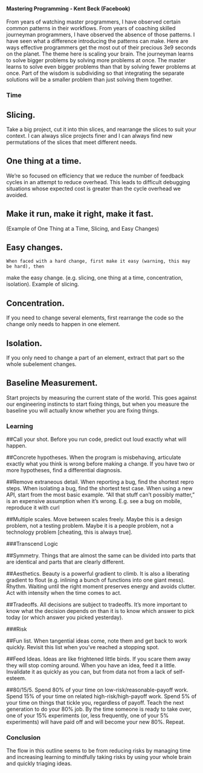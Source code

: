 #### Mastering Programming - Kent Beck (Facebook)

From years of watching master programmers, I have observed certain common patterns in their
workflows. From years of coaching skilled journeyman programmers, I have observed the absence of
those patterns. I have seen what a difference introducing the patterns can make.
Here are ways effective programmers get the most out of their precious 3e9 seconds on the planet.
The theme here is scaling your brain. The journeyman learns to solve bigger problems by solving
more problems at once. The master learns to solve even bigger problems than that by solving fewer
problems at once. Part of the wisdom is subdividing so that integrating the separate solutions
will be a smaller problem than just solving them together.

### Time

## Slicing. 
Take a big project, cut it into thin slices, and rearrange the slices to suit your
context. I can always slice projects finer and I can always find new permutations of the slices
that meet different needs.

## One thing at a time. 
We’re so focused on efficiency that we reduce the number of feedback cycles
in an attempt to reduce overhead. This leads to difficult debugging situations whose expected cost
is greater than the cycle overhead we avoided.

## Make it run, make it right, make it fast. 
(Example of One Thing at a Time, Slicing, and Easy Changes)

## Easy changes. 
    When faced with a hard change, first make it easy (warning, this may be hard), then
make the easy change. (e.g. slicing, one thing at a time, concentration, isolation). Example of
slicing.

## Concentration. 
If you need to change several elements, first rearrange the code so the change only
needs to happen in one element.

## Isolation. 
If you only need to change a part of an element, extract that part so the whole
subelement changes.

## Baseline Measurement. 
Start projects by measuring the current state of the world. This goes
against our engineering instincts to start fixing things, but when you measure the baseline you
will actually know whether you are fixing things.

### Learning

##Call your shot. 
Before you run code, predict out loud exactly what will happen.

##Concrete hypotheses. 
When the program is misbehaving, articulate exactly what you think is wrong
before making a change. If you have two or more hypotheses, find a differential diagnosis.

##Remove extraneous detail. 
When reporting a bug, find the shortest repro steps. When isolating a
bug, find the shortest test case. When using a new API, start from the most basic example. “All
that stuff can’t possibly matter,” is an expensive assumption when it’s wrong.
E.g. see a bug on mobile, reproduce it with curl

##Multiple scales. 
Move between scales freely. Maybe this is a design problem, not a testing
problem. Maybe it is a people problem, not a technology problem [cheating, this is always true].

###Transcend Logic

##Symmetry. 
Things that are almost the same can be divided into parts that are identical and parts
that are clearly different.

##Aesthetics. 
Beauty is a powerful gradient to climb. It is also a liberating gradient to flout
(e.g. inlining a bunch of functions into one giant mess).
Rhythm. Waiting until the right moment preserves energy and avoids clutter. Act with intensity
when the time comes to act.

##Tradeoffs. 
All decisions are subject to tradeoffs. It’s more important to know what the decision
depends on than it is to know which answer to pick today (or which answer you picked yesterday).

###Risk

##Fun list. 
When tangential ideas come, note them and get back to work quickly. Revisit this list
when you’ve reached a stopping spot.

##Feed Ideas. 
Ideas are like frightened little birds. If you scare them away they will stop coming
around. When you have an idea, feed it a little. Invalidate it as quickly as you can, but from
data not from a lack of self-esteem.

##80/15/5. 
Spend 80% of your time on low-risk/reasonable-payoff work. Spend 15% of your time on
related high-risk/high-payoff work. Spend 5% of your time on things that tickle you, regardless of
payoff. Teach the next generation to do your 80% job. By the time someone is ready to take over,
one of your 15% experiments (or, less frequently, one of your 5% experiments) will have paid
off and will become your new 80%. Repeat.

### Conclusion

The flow in this outline seems to be from reducing risks by managing time and increasing
learning to mindfully taking risks by using your whole brain and quickly triaging ideas.



